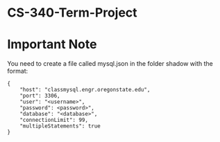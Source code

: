 # CS-340-Term-Project

# Important Note
You need to create a file called mysql.json in the folder shadow with the format:
```
{
    "host": "classmysql.engr.oregonstate.edu",
    "port": 3306,
    "user": "<username>",
    "password": <password>",
    "database": "<database>",
    "connectionLimit": 99,
    "multipleStatements": true
}
```
